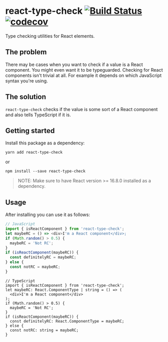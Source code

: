# react-type-check [![Build Status](https://travis-ci.com/flextremedev/react-type-check.svg?branch=master)](https://travis-ci.com/flextremedev/react-type-check) [![codecov](https://codecov.io/gh/flextremedev/react-type-check/branch/master/graph/badge.svg)](https://codecov.io/gh/flextremedev/react-type-check)

Type checking utilities for React elements.

## The problem

There may be cases when you want to check if a value is a React component. You might even want it to be typeguarded. Checking for React components isn't trivial at all. For example it depends on which JavaScript syntax you're using.

## The solution

`react-type-check` checks if the value is some sort of a React component and also tells TypeScript if it is.

## Getting started

Install this package as a dependency:

```
yarn add react-type-check
```

or

```
npm install --save react-type-check
```

> NOTE: Make sure to have React version >= 16.8.0 installed as a dependency.

## Usage

After installing you can use it as follows:

```js
// JavaScript
import { isReactComponent } from 'react-type-check';
let maybeRC = () => <div>I'm a React component</div>;
if (Math.random() > 0.5) {
  maybeRC = 'Not RC';
}
if (isReactComponent(maybeRC)) {
  const definitelyRC = maybeRC;
} else {
  const notRC = maybeRC;
}
```

```tsx
// TypeScript
import { isReactComponent } from 'react-type-check';
let maybeRC: React.ComponentType | string = () => (
  <div>I'm a React component</div>
);
if (Math.random() > 0.5) {
  maybeRC = 'Not RC';
}
if (isReactComponent(maybeRC)) {
  const definitelyRC: React.ComponentType = maybeRC;
} else {
  const notRC: string = maybeRC;
}
```
